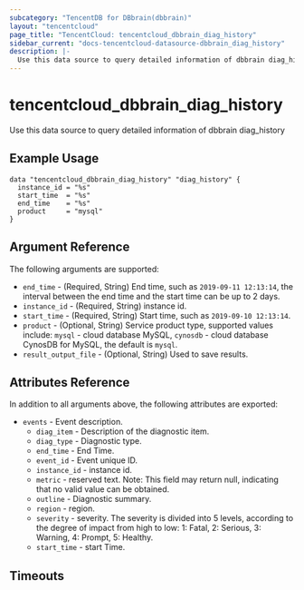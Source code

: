```yaml
---
subcategory: "TencentDB for DBbrain(dbbrain)"
layout: "tencentcloud"
page_title: "TencentCloud: tencentcloud_dbbrain_diag_history"
sidebar_current: "docs-tencentcloud-datasource-dbbrain_diag_history"
description: |-
  Use this data source to query detailed information of dbbrain diag_history
---
```


# tencentcloud_dbbrain_diag_history

Use this data source to query detailed information of dbbrain diag_history

## Example Usage

```hcl
data "tencentcloud_dbbrain_diag_history" "diag_history" {
  instance_id = "%s"
  start_time  = "%s"
  end_time    = "%s"
  product     = "mysql"
}
```

## Argument Reference

The following arguments are supported:

* `end_time` - (Required, String) End time, such as `2019-09-11 12:13:14`, the interval between the end time and the start time can be up to 2 days.
* `instance_id` - (Required, String) instance id.
* `start_time` - (Required, String) Start time, such as `2019-09-10 12:13:14`.
* `product` - (Optional, String) Service product type, supported values include: `mysql` - cloud database MySQL, `cynosdb` - cloud database CynosDB for MySQL, the default is `mysql`.
* `result_output_file` - (Optional, String) Used to save results.

## Attributes Reference

In addition to all arguments above, the following attributes are exported:

* `events` - Event description.
  * `diag_item` - Description of the diagnostic item.
  * `diag_type` - Diagnostic type.
  * `end_time` - End Time.
  * `event_id` - Event unique ID.
  * `instance_id` - instance id.
  * `metric` - reserved text. Note: This field may return null, indicating that no valid value can be obtained.
  * `outline` - Diagnostic summary.
  * `region` - region.
  * `severity` - severity. The severity is divided into 5 levels, according to the degree of impact from high to low: 1: Fatal, 2: Serious, 3: Warning, 4: Prompt, 5: Healthy.
  * `start_time` - start Time.


## Timeouts

<no value>


